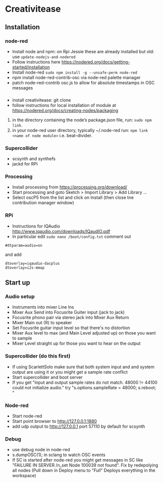 # Creativitease

## Installation

### node-red

* Install node and npm: on Rpi Jessie these are already installed but old: use `update-nodejs-and-nodered`
* Follow instructions here <https://nodered.org/docs/getting-started/installation>
* Install node-red `sudo npm install -g --unsafe-perm node-red`
* npm install node-red-contrib-osc via node-red palette manager
* patch node-red-contrib osc.js to allow for absolute timestamps in OSC messages

###
* install creativitease: git clone
* follow instructions for local installation of module at <https://nodered.org/docs/creating-nodes/packaging>
1. in the directory containing the node’s package.json file, run: `sudo npm link`.
2. in your node-red user directory, typically ~/.node-red run: `npm link <name of node module>` i.e. beat-divider.

### Supercollider

* scsynth and synthefs
* jackd for RPi

### Processing

* Install processing from https://processing.org/download/
* Start processing and goto Sketch > Import Library > Add Library ...
* Select oscP5 from the list and click on Install (then close tne contribution manager window)

### RPi

* Instructions for IQAudio http://www.iqaudio.com/downloads/IQaudIO.pdf
* In particular edit `sudo nano /boot/config.txt` comment out
```
#dtparam=audio=on
```
and add
```
dtoverlay=iqaudio-dacplus
dtoverlay=i2s-mmap
```

## Start up

### Audio setup

* Instruments into mixer Line Ins
* Mixer Aux Send into Focusrite Guiter input (jack to jack)
* Focusrite phono pair via stereo jack into Mixer Aux Return
* Mixer Main out (R) to speaker
* Set Focusrite guitar input level so that there's no distortion
* Mixer Aux level to max (and Main Level adjusted up) on those you want to sample
* Mixer Level straight up for those you want to hear on the output

### Supercollider (do this first)

* If using ScarlettSolo make sure that both system input and and system output are using it or you might get a sample rate conflict
* Start supercollider and boot server
* If you get "input and output sample rates do not match. 48000 != 44100
could not initialize audio." try "s.options.sampleRate = 48000; 
s.reboot; "

### Node-red

* Start node-red
* Start point browser to http://127.0.0.1:1880
* add udp output to http://127.0.0.1 port 57110 by default for scsynth

### Debug

* use debug node in node-red
* s.dumpOSC(1); in sclang to watch OSC events
* If SC is started after node-red you might get messages in SC like "FAILURE IN SERVER /n_set Node 100039 not found". Fix by redepolying all nodes (Pull down in Deploy menu to "Full" Deploys everything in the workspace)